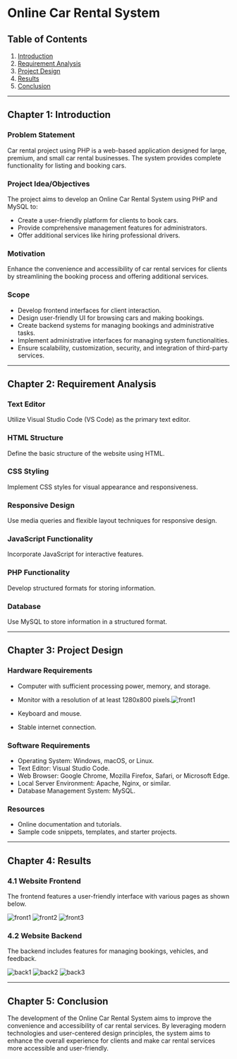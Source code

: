 # Online Car Rental System

## Table of Contents
1. [Introduction](#chapter-1-introduction)
2. [Requirement Analysis](#chapter-2-requirement-analysis)
3. [Project Design](#chapter-3-project-design)
4. [Results](#chapter-4-results)
5. [Conclusion](#chapter-5-conclusion)

---

## Chapter 1: Introduction

### Problem Statement
Car rental project using PHP is a web-based application designed for large, premium, and small car rental businesses. The system provides complete functionality for listing and booking cars.

### Project Idea/Objectives
The project aims to develop an Online Car Rental System using PHP and MySQL to:
- Create a user-friendly platform for clients to book cars.
- Provide comprehensive management features for administrators.
- Offer additional services like hiring professional drivers.

### Motivation
Enhance the convenience and accessibility of car rental services for clients by streamlining the booking process and offering additional services.

### Scope
- Develop frontend interfaces for client interaction.
- Design user-friendly UI for browsing cars and making bookings.
- Create backend systems for managing bookings and administrative tasks.
- Implement administrative interfaces for managing system functionalities.
- Ensure scalability, customization, security, and integration of third-party services.

---

## Chapter 2: Requirement Analysis

### Text Editor
Utilize Visual Studio Code (VS Code) as the primary text editor.

### HTML Structure
Define the basic structure of the website using HTML.

### CSS Styling
Implement CSS styles for visual appearance and responsiveness.

### Responsive Design
Use media queries and flexible layout techniques for responsive design.

### JavaScript Functionality
Incorporate JavaScript for interactive features.

### PHP Functionality
Develop structured formats for storing information.

### Database
Use MySQL to store information in a structured format.

---

## Chapter 3: Project Design

### Hardware Requirements
- Computer with sufficient processing power, memory, and storage.
- Monitor with a resolution of at least 1280x800 pixels.![front1](https://github.com/aditiaherr/Car-Rental-System/assets/115233911/9c3fbfe9-c32f-4a5c-a809-b7c7a51ec381)

- Keyboard and mouse.
- Stable internet connection.

### Software Requirements
- Operating System: Windows, macOS, or Linux.
- Text Editor: Visual Studio Code.
- Web Browser: Google Chrome, Mozilla Firefox, Safari, or Microsoft Edge.
- Local Server Environment: Apache, Nginx, or similar.
- Database Management System: MySQL.

### Resources
- Online documentation and tutorials.
- Sample code snippets, templates, and starter projects.

---

## Chapter 4: Results

### 4.1 Website Frontend
The frontend features a user-friendly interface with various pages as shown below.

![front1](https://github.com/aditiaherr/Car-Rental-System/assets/115233911/81960173-5bc1-4761-8336-55dfc841dc54)
![front2](https://github.com/aditiaherr/Car-Rental-System/assets/115233911/1b3140ad-07b3-44a6-9eb1-29fdbde27b7d)
![front3](https://github.com/aditiaherr/Car-Rental-System/assets/115233911/b0013db3-28f0-4b10-ad84-30771eb2b4e7)


### 4.2 Website Backend
The backend includes features for managing bookings, vehicles, and feedback.


![back1](https://github.com/aditiaherr/Car-Rental-System/assets/115233911/8d08d70f-6e26-49ec-acc2-45098dd6b040)
![back2](https://github.com/aditiaherr/Car-Rental-System/assets/115233911/0bc16b00-8a94-4828-a890-b1ba5589d176)
![back3](https://github.com/aditiaherr/Car-Rental-System/assets/115233911/23b534c4-dc41-4d0f-b17f-465e1e1bf9d6)


---

## Chapter 5: Conclusion

The development of the Online Car Rental System aims to improve the convenience and accessibility of car rental services. By leveraging modern technologies and user-centered design principles, the system aims to enhance the overall experience for clients and make car rental services more accessible and user-friendly.
